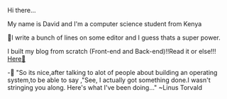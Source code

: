 Hi there...

My name is David and I'm a computer science student from Kenya

🏃I write a bunch of lines on some editor and I guess thats a super power.

I built my blog from scratch (Front-end and Back-end)!!Read it or else!!!
<a href="https://what-the-bug.tk/">Here🚀</a>




-🐼 "So its nice,after talking to alot of people about building  an operating system,to be able to say ,"See, I actually got something done.I wasn't stringing you along. Here's what I've been doing..." ~Linus Torvald


<!---
davdtheemonk/davdtheemonk is a ✨ special ✨ repository because its `README.md` (this file) appears on your GitHub profile.
You can click the Preview link to take a look at your changes.
--->
